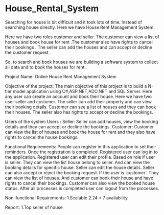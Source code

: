 # House_Rental_System

Searching for house is bit difficult and it took lots of time. Instead of searching house directly. Here we have House Rent Management System.

Here we have two roles customer and seller.
The customer can view a list of houses and book house for rent .The customer also have rights to cancel their bookings . The seller can add the houses and can accept or decline the customer request .

So, to search and book houses we are building a software system to collect all data and to book the houses for rent .

Project Name:	Online House Rent Management System

Objective of the project:
The main objective of this project is to build a N-tier model application using C#,ASP.NET,ADO.NET and SQL Server.
Here any user can create an account and book their house. Here we have two user seller and customer. The seller can add their property and can view their booking details.
Customer can see a list of houses and they can book their houses. The seller also has rights to accept or
decline the bookings.


Users of the system	Users :
Seller: Seller can add houses, view the booking details and they can accept or decline the bookings.
Customer: Customer can view the list of houses and book the house for rent and they also have rights to cancel the house bookings.


Functional Requirements:
People can register in this application to set their reminders.
Once the registration is completed. Registered user can log in to the application.
Registered user can edit their profile.
Based on role if user is seller. They can view the list house belong to seller.
And can view the booking details for specific house.
Seller can edit the house details.
Seller can also accept or reject the booking request.
If the user is ‘customer’. They can view the list of houses.
And customer can book their house and have rights to cancel their bookings.
Customer can also view the booked house status.
After all processes is completed user can logout from the processes.

Non-functional Requirements:
1.Scalable
2.24 * 7 availability


Report:
1.Top seller of house

